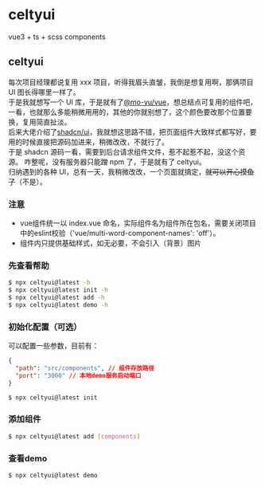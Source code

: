 # celtyui

vue3 + ts + scss components

## celtyui

每次项目经理都说复用 xxx 项目，听得我眉头直皱，我倒是想复用啊，那俩项目 UI 图长得哪里一样了。<br/>
于是我就想写一个 UI 库，于是就有了[@mo-yu/vue](https://github.com/YamadaAoi/mo-yu)，想总结点可复用的组件吧，一看，也就那么多能稍微用用的，其他的你就别想了，这个颜色要改那个位置要换，复用简直扯淡。<br/>
后来大佬介绍了[shadcn/ui](https://github.com/shadcn-ui/ui)，我就想这思路不错，把页面组件大致样式都写好，要用的时候直接把源码加进来，稍微改改，不就行了。<br/>
于是 shadcn 源码一看，需要到后台请求组件文件，惹不起惹不起，没这个资源。
咋整呢，没有服务器只能蹭 npm 了，于是就有了 celtyui。<br/>
归纳遇到的各种 UI，总有一天，我稍微改改，一个页面就搞定，~~就可以开心摸鱼了~~（不是）。<br/>

### 注意

- vue组件统一以 index.vue 命名，实际组件名为组件所在包名，需要关闭项目中的eslint校验（'vue/multi-word-component-names': 'off'）。
- 组件内只提供基础样式，如无必要，不会引入（背景）图片

### 先查看帮助

```bash
$ npx celtyui@latest -h
$ npx celtyui@latest init -h
$ npx celtyui@latest add -h
$ npx celtyui@latest demo -h
```

### 初始化配置（可选）

可以配置一些参数，目前有：

```json
{
  "path": "src/components", // 组件存放路径
  "port": "3000" // 本地demo服务启动端口
}
```

```bash
$ npx celtyui@latest init
```

### 添加组件

```bash
$ npx celtyui@latest add [components]
```

### 查看demo

```bash
$ npx celtyui@latest demo
```
